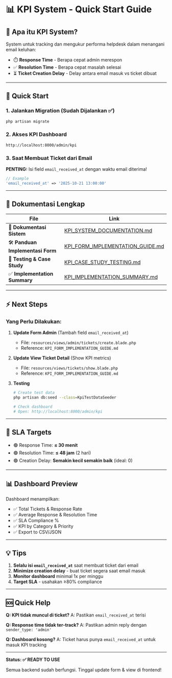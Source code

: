 # 📊 KPI System - Quick Start Guide

## 🎯 Apa itu KPI System?

System untuk tracking dan mengukur performa helpdesk dalam menangani email keluhan:
- ⏱️ **Response Time** - Berapa cepat admin merespon
- ✅ **Resolution Time** - Berapa cepat masalah selesai
- ⏳ **Ticket Creation Delay** - Delay antara email masuk vs ticket dibuat

---

## 🚀 Quick Start

### 1. Jalankan Migration (Sudah Dijalankan ✅)
```bash
php artisan migrate
```

### 2. Akses KPI Dashboard
```
http://localhost:8000/admin/kpi
```

### 3. Saat Membuat Ticket dari Email
**PENTING:** Isi field `email_received_at` dengan waktu email diterima!

```php
// Example
'email_received_at' => '2025-10-21 13:00:00'
```

---

## 📖 Dokumentasi Lengkap

| File | Link |
|------|------|
| 📘 **Dokumentasi Sistem** | [KPI_SYSTEM_DOCUMENTATION.md](./KPI_SYSTEM_DOCUMENTATION.md) |
| 🛠️ **Panduan Implementasi Form** | [KPI_FORM_IMPLEMENTATION_GUIDE.md](./KPI_FORM_IMPLEMENTATION_GUIDE.md) |
| 🧪 **Testing & Case Study** | [KPI_CASE_STUDY_TESTING.md](./KPI_CASE_STUDY_TESTING.md) |
| ✅ **Implementation Summary** | [KPI_IMPLEMENTATION_SUMMARY.md](./KPI_IMPLEMENTATION_SUMMARY.md) |

---

## ⚡ Next Steps

### Yang Perlu Dilakukan:

1. **Update Form Admin** (Tambah field `email_received_at`)
   - File: `resources/views/admin/tickets/create.blade.php`
   - Reference: `KPI_FORM_IMPLEMENTATION_GUIDE.md`

2. **Update View Ticket Detail** (Show KPI metrics)
   - File: `resources/views/tickets/show.blade.php`
   - Reference: `KPI_FORM_IMPLEMENTATION_GUIDE.md`

3. **Testing**
   ```bash
   # Create test data
   php artisan db:seed --class=KpiTestDataSeeder
   
   # Check dashboard
   # Open: http://localhost:8000/admin/kpi
   ```

---

## 🎯 SLA Targets

- 🟢 Response Time: **≤ 30 menit**
- 🟢 Resolution Time: **≤ 48 jam** (2 hari)
- 🟢 Creation Delay: **Semakin kecil semakin baik** (ideal: 0)

---

## 📊 Dashboard Preview

Dashboard menampilkan:
- ✅ Total Tickets & Response Rate
- ✅ Average Response & Resolution Time
- ✅ SLA Compliance %
- ✅ KPI by Category & Priority
- ✅ Export to CSV/JSON

---

## 💡 Tips

1. **Selalu isi `email_received_at`** saat membuat ticket dari email
2. **Minimize creation delay** - buat ticket segera saat email masuk
3. **Monitor dashboard** minimal 1x per minggu
4. **Target SLA** - usahakan ≥80% compliance

---

## 🆘 Quick Help

**Q: KPI tidak muncul di ticket?**
A: Pastikan `email_received_at` terisi

**Q: Response time tidak ter-track?**
A: Pastikan admin reply dengan `sender_type: 'admin'`

**Q: Dashboard kosong?**
A: Ticket harus punya `email_received_at` untuk masuk KPI tracking

---

**Status: ✅ READY TO USE**

Semua backend sudah berfungsi. Tinggal update form & view di frontend!
